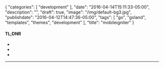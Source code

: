 {
   "categories": [
      "development"
   ],
   "date": "2016-04-14T15:11:33-05:00",
   "description": "",
   "draft": true,
   "image": "/img/default-bg3.jpg",
   "publishdate": "2016-04-12T14:47:36-05:00",
   "tags": [
      "go",
      "goland",
      "templates",
      "themes",
      "development"
   ],
   "title": "mobileigniter"
}

<div class="tldnr">
  <h4>TL;DNR</h4>
  <ul>
    <li></li>
    <li></li>
    <li></li>
  </ul>
</div>
<hr/>
